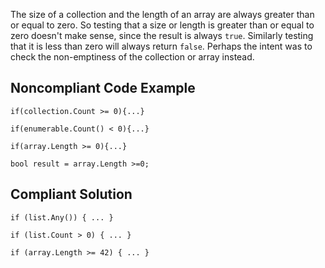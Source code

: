 
The size of a collection and the length of an array are always greater than or equal to zero. So testing that a size or length is greater than or equal to zero doesn't make sense, since the result is always `true`. Similarly testing that it is less than zero will always return `false`. Perhaps the intent was to check the non-emptiness of the collection or array instead.

## Noncompliant Code Example


    if(collection.Count >= 0){...}
    
    if(enumerable.Count() < 0){...}
    
    if(array.Length >= 0){...}
    
    bool result = array.Length >=0;


## Compliant Solution


    if (list.Any()) { ... }
    
    if (list.Count > 0) { ... }
    
    if (array.Length >= 42) { ... }

